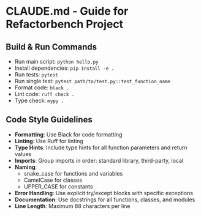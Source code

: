 # CLAUDE.md - Guide for Refactorbench Project

## Build & Run Commands
- Run main script: `python hello.py`
- Install dependencies: `pip install -e .`
- Run tests: `pytest`
- Run single test: `pytest path/to/test.py::test_function_name`
- Format code: `black .`
- Lint code: `ruff check .`
- Type check: `mypy .`

## Code Style Guidelines
- **Formatting**: Use Black for code formatting
- **Linting**: Use Ruff for linting
- **Type Hints**: Include type hints for all function parameters and return values
- **Imports**: Group imports in order: standard library, third-party, local
- **Naming**: 
  - snake_case for functions and variables
  - CamelCase for classes
  - UPPER_CASE for constants
- **Error Handling**: Use explicit try/except blocks with specific exceptions
- **Documentation**: Use docstrings for all functions, classes, and modules
- **Line Length**: Maximum 88 characters per line